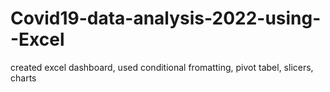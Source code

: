 # Covid19-data-analysis-2022-using--Excel
created excel dashboard, 
used conditional fromatting, pivot tabel, slicers, charts
